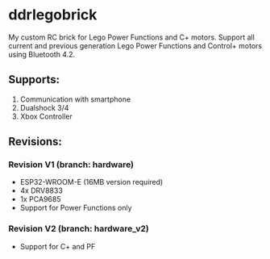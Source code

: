 # ddrlegobrick
My custom RC brick for Lego Power Functions and C+ motors. Support all current and previous generation Lego Power Functions and Control+ motors using Bluetooth 4.2.

## Supports:
1. Communication with smartphone
2. Dualshock 3/4
3. Xbox Controller

## Revisions:
### Revision V1 (branch: hardware)
- ESP32-WROOM-E (16MB version required)
- 4x DRV8833
- 1x PCA9685
- Support for Power Functions only

### Revision V2 (branch: hardware_v2)
- Support for C+ and PF 
